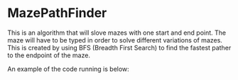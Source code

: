 # MazePathFinder

This is an algorithm that will slove mazes with one start and end point.
The maze will have to be typed in order to solve different variations of mazes.
This is created by using BFS (Breadth First Search) to find the fastest pather to the endpoint of the maze.

An example of the code running is below:

